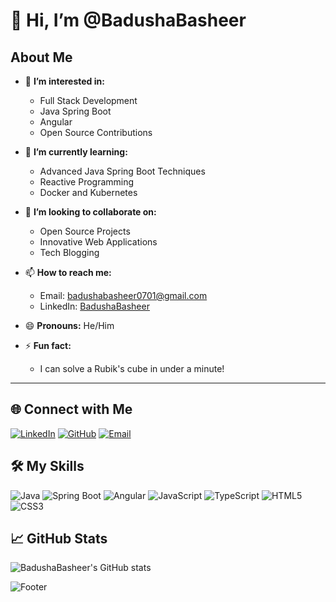 # 👋 Hi, I’m @BadushaBasheer

## About Me

- 👀 **I’m interested in:**
  - Full Stack Development
  - Java Spring Boot
  - Angular
  - Open Source Contributions

- 🌱 **I’m currently learning:**
  - Advanced Java Spring Boot Techniques
  - Reactive Programming
  - Docker and Kubernetes

- 💞️ **I’m looking to collaborate on:**
  - Open Source Projects
  - Innovative Web Applications
  - Tech Blogging

- 📫 **How to reach me:**
  - Email: [badushabasheer0701@gmail.com](mailto:badushabasheer0701@gmail.com)
  - LinkedIn: [BadushaBasheer](https://www.linkedin.com/in/BadushaBasheer)

- 😄 **Pronouns:** He/Him

- ⚡ **Fun fact:**
  - I can solve a Rubik's cube in under a minute!

---

## 🌐 Connect with Me

[![LinkedIn](https://img.shields.io/badge/LinkedIn-0077B5?style=for-the-badge&logo=linkedin&logoColor=white)](https://www.linkedin.com/in/BadushaBasheer)
[![GitHub](https://img.shields.io/badge/GitHub-181717?style=for-the-badge&logo=github&logoColor=white)](https://github.com/BadushaBasheer)
[![Email](https://img.shields.io/badge/Email-D14836?style=for-the-badge&logo=gmail&logoColor=white)](mailto:badushabasheer0701@gmail.com)

## 🛠️ My Skills

![Java](https://img.shields.io/badge/Java-ED8B00?style=for-the-badge&logo=java&logoColor=white)
![Spring Boot](https://img.shields.io/badge/Spring%20Boot-6DB33F?style=for-the-badge&logo=spring-boot&logoColor=white)
![Angular](https://img.shields.io/badge/Angular-DD0031?style=for-the-badge&logo=angular&logoColor=white)
![JavaScript](https://img.shields.io/badge/JavaScript-F7DF1E?style=for-the-badge&logo=javascript&logoColor=black)
![TypeScript](https://img.shields.io/badge/TypeScript-007ACC?style=for-the-badge&logo=typescript&logoColor=white)
![HTML5](https://img.shields.io/badge/HTML5-E34F26?style=for-the-badge&logo=html5&logoColor=white)
![CSS3](https://img.shields.io/badge/CSS3-1572B6?style=for-the-badge&logo=css3&logoColor=white)

## 📈 GitHub Stats

![BadushaBasheer's GitHub stats](https://github-readme-stats.vercel.app/api?username=BadushaBasheer&show_icons=true&theme=radical)


![Footer](https://your-image-link.com/footer-banner.png)

